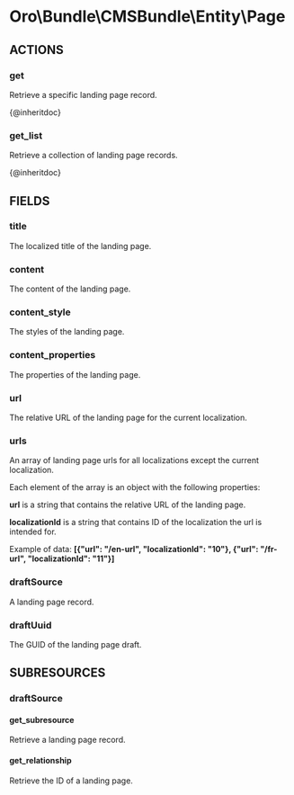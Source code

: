 # Oro\Bundle\CMSBundle\Entity\Page

## ACTIONS

### get

Retrieve a specific landing page record.

{@inheritdoc}

### get_list

Retrieve a collection of landing page records.

{@inheritdoc}

## FIELDS

### title

The localized title of the landing page.

### content

The content of the landing page.

### content_style

The styles of the landing page.

### content_properties

The properties of the landing page.

### url

The relative URL of the landing page for the current localization.

### urls

An array of landing page urls for all localizations except the current localization.

Each element of the array is an object with the following properties:

**url** is a string that contains the relative URL of the landing page.

**localizationId** is a string that contains ID of the localization the url is intended for.

Example of data: **\[{"url": "/en-url", "localizationId": "10"}, {"url": "/fr-url", "localizationId": "11"}\]**

### draftSource

A landing page record.

### draftUuid

The GUID of the landing page draft.

## SUBRESOURCES

### draftSource

#### get_subresource

Retrieve a landing page record.

#### get_relationship

Retrieve the ID of a landing page.
